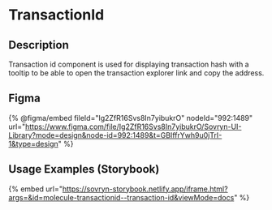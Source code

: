# TransactionId

## Description

Transaction id component is used for displaying transaction hash with a tooltip to be able to open the transaction explorer link and copy the address.

## Figma

{% @figma/embed fileId="Ig2ZfR16Svs8In7yibukrO" nodeId="992:1489" url="https://www.figma.com/file/Ig2ZfR16Svs8In7yibukrO/Sovryn-UI-Library?mode=design&node-id=992:1489&t=GBIffrYwh9u0jTrI-1&type=design" %}

## Usage Examples (Storybook)

{% embed url="https://sovryn-storybook.netlify.app/iframe.html?args=&id=molecule-transactionid--transaction-id&viewMode=docs" %}

